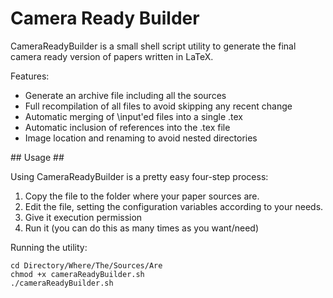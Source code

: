 # Camera Ready Builder  #

CameraReadyBuilder is a small shell script utility to generate the final camera ready version of papers written in LaTeX.

Features:

+ Generate an archive file including all the sources
+ Full recompilation of all files to avoid skipping any recent change
+ Automatic merging of \input'ed files into a single .tex
+ Automatic inclusion of references into the .tex file
+ Image location and renaming to avoid nested directories

## Usage ##

Using CameraReadyBuilder is a pretty easy four-step process:

1. Copy the file to the folder where your paper sources are.
2. Edit the file, setting the configuration variables according to your needs.
3. Give it execution permission
4. Run it (you can do this as many times as you want/need)

Running the utility:

    cd Directory/Where/The/Sources/Are
    chmod +x cameraReadyBuilder.sh
    ./cameraReadyBuilder.sh

